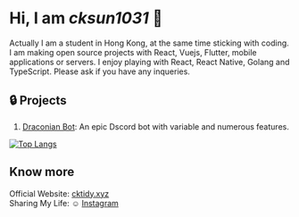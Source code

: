 # Hi, I am ***cksun1031*** :wave:

Actually I am a student in Hong Kong, at the same time sticking with coding. I am making open source projects with React, Vuejs, Flutter, mobile applications or servers. I enjoy playing with React, React Native, Golang and TypeScript. Please ask if you have any inqueries.

## :lock: Projects

1. [Draconian Bot](https://github.com/RealKoolisw/DraconianJSBot): An epic Dscord bot with variable and numerous features.

[![Top Langs](https://github-readme-stats-cktsun1031.vercel.app/api/top-langs/?username=cktsun1031&layout=compact)](https://github.com/anuraghazra/github-readme-stats)

## Know more

Official Website: [cktidy.xyz](cktidy.xyz)\
Sharing My Life: ☺ [Instagram](https://www.instagram.com/cktidy.1031)
